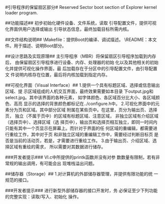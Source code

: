 #引导程序的保留扇区部分#
Reserved Sector boot section of Explorer kernel loader program.

##功能描述##
初步初始化硬件设备、文件系统，读取
引导配置文件，提供可视化界面供用户选择或输出
引导状态信息，最终加载目标所需内核。

##文件结构说明##
\Makefile：提供Boot的编译、调试描述。
\README：本文件。用于描述、说明Boot部分。

##设计思路及实现原理##
主引导程序（MBR）将保留扇区引导程序加载到内存后，
由保留扇区引导程序进行设备、内存、处理器的初始
化以及其他相关的初始化并提供可视化操作界面，最
后加载存在于分区中的引导配置文件，由引导配置文
件说明内核存在位置，最后将内核加载到指定内存。

##可视化界面（Visual Interface）##
1.提供一个具有标题区域、选择或信息输出区域、提
示区域组成的人机交互界面，最终效果需要如本目录
下output.jpg和select.jpg。其中该界面的各种元素，
如字体颜色、各区域百分比大小、各区域颜色、高亮
显示的选择的背景颜色都标记在../configure.h中。
2.可视化界面中的元素分为页和区域。其中部分区域
附属在某些页中。在这里，页分为输出页、选择页，
独立（不属于页中）的区域有标题区域、注意区域，
非独立区域有介绍区域（选择页中）、选择区域（选
择页中），输出页和选择页相互独立，即同一时间内
只能有其中一个页显示在屏幕上。而针对于界面的任
何区域的重编辑，都需要进行重绘工作，其中对于页
和非独立区域的重编辑工作中，需要经过判断目标页
是否是当前的活动页，若是，才需要进行重绘工作。
3.由于输出页、介绍区域、选择区域有重绘的需求，
所以需要对其数据进行储存。

###开发者提示###
VI.c中所提供的printk函数并没有对参
数数量有限制，若有非常规的输出调用，有可能会出
现堆栈溢出问题。

##储存器（Storage）##
1.对计算机的外部储存器管理，并提供有限功能的统
一规范的接口。

###开发者提示###
进行新型外部储存器的接口开发时，务
必保证至少下列功能的完整实现：读取/写入、初始化
操作。
